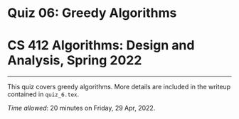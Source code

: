# Quiz 06: Greedy Algorithms
# CS 412 Algorithms: Design and Analysis, Spring 2022
***

This quiz covers greedy algorithms. More details are included in the writeup contained in `quiz_6.tex`.

_Time allowed_: 20 minutes on Friday, 29 Apr, 2022.
